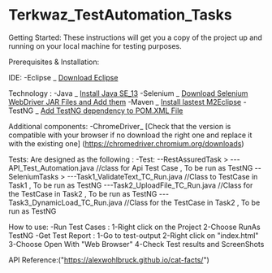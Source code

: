 # Terkwaz_TestAutomation_Tasks

Getting Started:
These instructions will get you a copy of the project up and running on your local machine for  testing purposes. 

Prerequisites & Installation:

IDE: 
-Eclipse _ [Download Eclipse](https://www.eclipse.org/downloads/packages/release/2019-12/r)

Technology : 
-Java _ [Install Java SE_13](https://www.oracle.com/java/technologies/javase-downloads.html) 
-Selenium _ [Download Selenium WebDriver JAR Files and Add them](https://www.selenium.dev/downloads/)
-Maven _ [Install lastest M2Eclipse](http://download.eclipse.org/technology/m2e/releases)
-TestNG _ [Add TestNG dependency to POM.XML File](https://maven.apache.org/surefire/maven-surefire-plugin/examples/testng.html)

Additional components:
-ChromeDriver_ [Check that the version is compatible with your browser if no download the right one and replace it with the existing one] (https://chromedriver.chromium.org/downloads)

Tests:
Are designed as the following :
-Test:
--RestAssuredTask >
---API_Test_Automation.java //class for Api Test Case , To be run as TestNG
--SeleniumTasks > 
---Task1_ValidateText_TC_Run.java //Class to  TestCase in Task1 , To be run as TestNG
---Task2_UploadFile_TC_Run.java //Class for the TestCase in Task2 , To be run as TestNG
---Task3_DynamicLoad_TC_Run.java //Class for the TestCase in Task2 , To be run as TestNG

How to use:
-Run Test Cases :
1-Right click on the Project 
2-Choose RunAs TestNG
-Get Test Report :
1-Go to test-output
2-Right click on "index.html"
3-Choose Open With "Web Browser"
4-Check Test results and ScreenShots

API Reference:("https://alexwohlbruck.github.io/cat-facts/")
